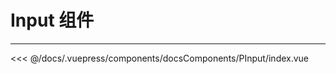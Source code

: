 # Input 组件

---

<common-code-format>
  <docsComponents-PInput-index slot="source"></docsComponents-PInput-index>
  <<< @/docs/.vuepress/components/docsComponents/PInput/index.vue
</common-code-format>
